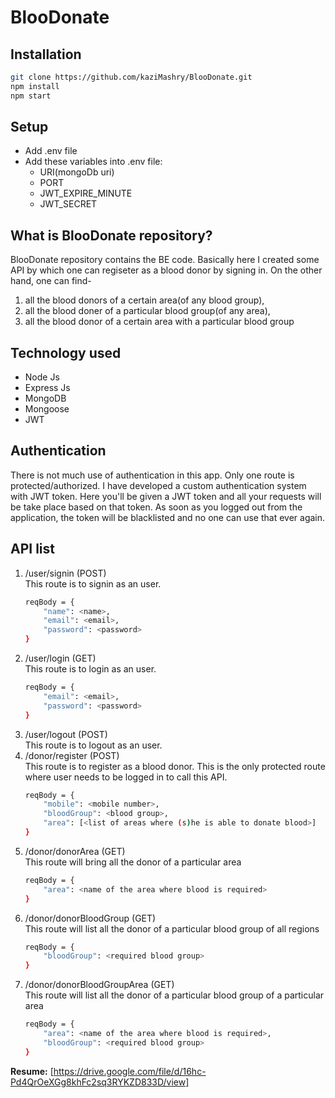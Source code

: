 # BlooDonate

## Installation
```bash
git clone https://github.com/kaziMashry/BlooDonate.git
npm install
npm start
```
## Setup
 - Add .env file
 - Add these variables into .env file:
    - URI(mongoDb uri)
    - PORT
    - JWT_EXPIRE_MINUTE
    - JWT_SECRET

## What is BlooDonate repository?
BlooDonate repository contains the BE code. Basically here I created some API by which one can regiseter as a blood donor by signing in. On the other hand, one can find-
 1. all the blood donors of a certain area(of any blood group), 
 2. all the blood doner of a particular blood group(of any area), 
 3. all the blood donor of a certain area with a particular blood group

## Technology used
 - Node Js
 - Express Js
 - MongoDB
 - Mongoose
 - JWT

## Authentication
There is not much use of authentication in this app. Only one route is protected/authorized. I have developed a custom authentication system with JWT token. Here you'll be given a JWT token and all your requests will be take place based on that token. As soon as you logged out from the application, the token will be blacklisted and no one can use that ever again.

## API list
 1. /user/signin (POST) <br />
    This route is to signin as an user. 
    ```bash
    reqBody = {
        "name": <name>,
        "email": <email>,
        "password": <password>
    }
    ```
 2. /user/login (GET) <br />
    This route is to login as an user. 
    ```bash
    reqBody = {
        "email": <email>,
        "password": <password>
    }
    ```
 3. /user/logout (POST) <br />
    This route is to logout as an user.
 4. /donor/register (POST) <br />
    This route is to register as a blood donor. This is the only protected route where user needs to be logged in to call this API.
    ```bash
    reqBody = {
        "mobile": <mobile number>,
        "bloodGroup": <blood group>,
        "area": [<list of areas where (s)he is able to donate blood>]
    }
    ```
 5. /donor/donorArea (GET) <br />
    This route will bring all the donor of a particular area 
    ```bash
    reqBody = {
        "area": <name of the area where blood is required>
    }
    ```
 6. /donor/donorBloodGroup (GET) <br />
    This route will list all the donor of a particular blood group of all regions
    ```bash
    reqBody = {
        "bloodGroup": <required blood group>
    }
    ```
 7. /donor/donorBloodGroupArea (GET) <br />
    This route will list all the donor of a particular blood group of a particular area
    ```bash
    reqBody = {
        "area": <name of the area where blood is required>,
        "bloodGroup": <required blood group>
    }
    ```
**Resume:** [https://drive.google.com/file/d/16hc-Pd4QrOeXGg8khFc2sq3RYKZD833D/view]